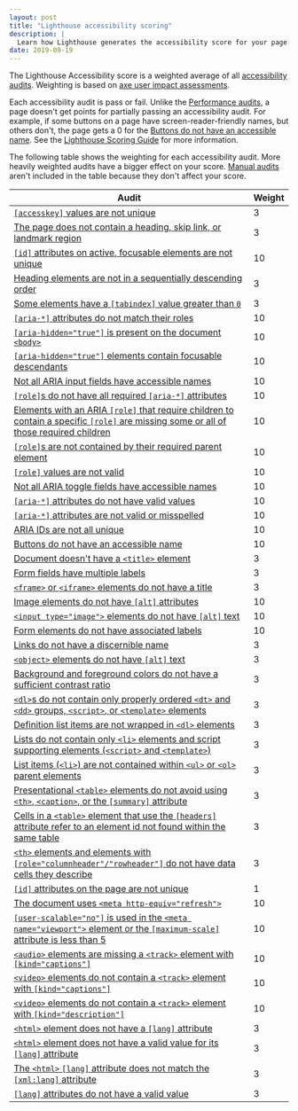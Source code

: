 ```yaml
---
layout: post
title: "Lighthouse accessibility scoring"
description: |
  Learn how Lighthouse generates the accessibility score for your page.
date: 2019-09-19
---
```


The Lighthouse Accessibility score is a weighted average
of all [accessibility audits](/lighthouse-accessibility).
Weighting is based on
[axe user impact assessments](https://github.com/dequelabs/axe-core/blob/develop/doc/rule-descriptions.md).

Each accessibility audit is pass or fail.
Unlike the [Performance audits](/lighthouse-performance),
a page doesn't get points for partially passing an accessibility audit.
For example, if some buttons on a page have screen-reader-friendly names,
but others don't, the page gets a 0 for the
[Buttons do not have an accessible name](//button-name/).
See the [Lighthouse Scoring Guide](https://developers.google.com/web/tools/lighthouse/v3/scoring#a11y)
for more information.

The following table shows the weighting for each accessibility audit.
More heavily weighted audits have a bigger effect on your score.
[Manual audits](http://localhost:8080/lighthouse-accessibility/#additional-items-to-manually-check)
aren't included in the table because they don't affect your score.

<div class="w-table-wrapper">
  <table>
    <thead>
      <tr>
        <th>Audit</th>
        <th>Weight</th>
      </tr>
    </thead>
    <tbody>
      <tr>
        <td><a href="/accesskeys/"><code>[accesskey]</code> values are not unique</a></td>
        <td>3</td>
      </tr>
      <tr>
        <td><a href="/bypass/">The page does not contain a heading, skip link, or landmark region</a></td>
        <td>3</td>
      </tr>
      <tr>
        <td><a href="/duplicate-id-active/"><code>[id]</code> attributes on active, focusable elements are not unique</a></td>
        <td>10</td>
      </tr>
      <tr>
        <td><a href="/heading-order">Heading elements are not in a sequentially descending order</a></td>
        <td>3</td>
      </tr>
      <tr>
        <td><a href="/tabindex/">Some elements have a <code>[tabindex]</code> value greater than <code>0</code></a></td>
        <td>3</td>
      </tr>
      <tr>
        <td><a href="/aria-allowed-attr/"><code>[aria-*]</code> attributes do not match their roles</a></td>
        <td>10</td>
      </tr>
      <tr>
        <td><a href="/aria-hidden-body"><code>[aria-hidden="true"]</code> is present on the document <code>&#60;body&#62;</code></a></td>
        <td>10</td>
      </tr>
      <tr>
        <td><a href="/aria-hidden-focus"><code>[aria-hidden="true"]</code> elements contain focusable descendants</a></td>
        <td>10</td>
      </tr>
      <tr>
        <td><a href="/aria-input-field-name">Not all ARIA input fields have accessible names</a></td>
        <td>10</td>
      </tr>
      <tr>
        <td><a href="/aria-required-attr/"><code>[role]</code>s do not have all required <code>[aria-*]</code> attributes</a></td>
        <td>10</td>
      </tr>
      <tr>
        <td><a href="/aria-required-children/">Elements with an ARIA <code>[role]</code> that require children to contain a specific <code>[role]</code> are missing some or all of those required children</a></td>
        <td>10</td>
      </tr>
      <tr>
        <td><a href="/aria-required-parent/"><code>[role]</code>s are not contained by their required parent element</a></td>
        <td>10</td>
      </tr>
      <tr>
        <td><a href="/aria-roles/"><code>[role]</code> values are not valid</a></td>
        <td>10</td>
      </tr>
      <tr>
        <td><a href="/aria-toggle-field-name/">Not all ARIA toggle fields have accessible names</a></td>
        <td>10</td>
      </tr>      
      <tr>
        <td><a href="/aria-valid-attr-value/"><code>[aria-*]</code> attributes do not have valid values</a></td>
        <td>10</td>
      </tr>
      <tr>
        <td><a href="/aria-valid-attr/"><code>[aria-*]</code> attributes are not valid or misspelled</a></td>
        <td>10</td>
      </tr>
      <tr>
        <td><a href="/duplicate-id-aria/">ARIA IDs are not all unique</a></td>
        <td>10</td>
      </tr>
      <tr>
        <td><a href="/button-name/">Buttons do not have an accessible name</a></td>
        <td>10</td>
      </tr>
      <tr>
        <td><a href="/document-title/">Document doesn't have a <code>&#60;title&#62;</code> element</a></td>
        <td>3</td>
      </tr>
      <tr>
        <td><a href="/form-field-multiple-labels">Form fields have multiple labels</a></td>
        <td>3</td>
      </tr>      
      <tr>
        <td><a href="/frame-title/"><code>&#60;frame&#62;</code> or <code>&#60;iframe&#62;</code> elements do not have a title</a></td>
        <td>3</td>
      </tr>
      <tr>
        <td><a href="/image-alt/">Image elements do not have <code>[alt]</code> attributes</a></td>
        <td>10</td>
      </tr>
      <tr>
        <td><a href="/input-image-alt/"><code>&#60;input type="image"&#62;</code> elements do not have <code>[alt]</code> text</a></td>
        <td>10</td>
      </tr>
      <tr>
        <td><a href="/label/">Form elements do not have associated labels</a></td>
        <td>10</td>
      </tr>
      <tr>
        <td><a href="/link-name/">Links do not have a discernible name</a></td>
        <td>3</td>
      </tr>
      <tr>
        <td><a href="/object-alt/"><code>&#60;object&#62;</code> elements do not have <code>[alt]</code> text</a></td>
        <td>3</td>
      </tr>
      <tr>
        <td><a href="/color-contrast/">Background and foreground colors do not have a sufficient contrast ratio</a></td>
        <td>3</td>
      </tr>
      <tr>
        <td><a href="/definition-list/"><code>&#60;dl&#62;</code>s do not contain only properly ordered <code>&#60;dt&#62;</code> and <code>&#60;dd&#62;</code> groups, <code>&#60;script&#62;</code>, or <code>&#60;template&#62;</code> elements</a></td>
        <td>3</td>
      </tr>
      <tr>
        <td><a href="/dlitem/">Definition list items are not wrapped in <code>&#60;dl&#62;</code> elements</a></td>
        <td>3</td>
      </tr>
      <tr>
        <td><a href="/list/">Lists do not contain only <code>&#60;li&#62;</code> elements and script supporting elements (<code>&#60;script&#62;</code> and <code>&#60;template&#62;</code>)</a></td>
        <td>3</td>
      </tr>
      <tr>
        <td><a href="/listitem/">List items (<code>&#60;li&#62;</code>) are not contained within <code>&#60;ul&#62;</code> or <code>&#60;ol&#62;</code> parent elements</a></td>
        <td>3</td>
      </tr>
      <tr>
        <td><a href="/layout-table/">Presentational <code>&#60;table&#62;</code> elements do not avoid using <code>&#60;th&#62;</code>, <code>&#60;caption&#62;</code>, or the <code>[summary]</code> attribute</a></td>
        <td>3</td>
      </tr>
      <tr>
        <td><a href="/td-headers-attr/">Cells in a <code>&#60;table&#62;</code> element that use the <code>[headers]</code> attribute refer to an element id not found within the same table</a></td>
        <td>3</td>
      </tr>
      <tr>
        <td><a href="/th-has-data-cells/"><code>&#60;th&#62;</code> elements and elements with <code>[role="columnheader"/"rowheader"]</code> do not have data cells they describe</a></td>
        <td>3</td>
      </tr>
      <tr>
        <td><a href="/duplicate-id/"><code>[id]</code> attributes on the page are not unique</a></td>
        <td>1</td>
      </tr>
      <tr>
        <td><a href="/meta-refresh/">The document uses <code>&#60;meta http-equiv="refresh"&#62;</code></a></td>
        <td>10</td>
      </tr>
      <tr>
        <td><a href="/meta-viewport/"><code>[user-scalable="no"]</code> is used in the <code>&#60;meta name="viewport"&#62;</code> element or the <code>[maximum-scale]</code> attribute is less than 5</a></td>
        <td>10</td>
      </tr>
      <tr>
        <td><a href="/audio-caption/"><code>&#60;audio&#62;</code> elements are missing a <code>&#60;track&#62;</code> element with <code>[kind="captions"]</code></a></td>
        <td>10</td>
      </tr>
      <tr>
        <td><a href="/video-caption/"><code>&#60;video&#62;</code> elements do not contain a <code>&#60;track&#62;</code> element with <code>[kind="captions"]</code></a></td>
        <td>10</td>
      </tr>
      <tr>
        <td><a href="/video-description/"><code>&#60;video&#62;</code> elements do not contain a <code>&#60;track&#62;</code> element with <code>[kind="description"]</code></a></td>
        <td>10</td>
      </tr>
      <tr>
        <td><a href="/html-has-lang/"><code>&#60;html&#62;</code> element does not have a <code>[lang]</code> attribute</a></td>
        <td>3</td>
      </tr>
      <tr>
        <td><a href="/html-lang-valid/"><code>&#60;html&#62;</code> element does not have a valid value for its <code>[lang]</code> attribute</a></td>
        <td>3</td>
      </tr>
      <tr>
        <td><a href="/html-xml-lang-mismatch/">The <code>&#60;html&#62;</code> <code>[lang]</code> attribute does not match the <code>[xml:lang]</code> attribute</a></td>
        <td>3</td>
      </tr>
      <tr>
        <td><a href="/valid-lang/"><code>[lang]</code> attributes do not have a valid value</a></td>
        <td>3</td>
      </tr>
    </tbody>
  </table>
</div>
